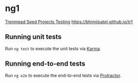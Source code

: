  
# ng1
[Trenmead Seed Projects Testing](https://bhimjipatel.github.io/tr1) https://bhimjipatel.github.io/tr1
## Running unit tests
Run `ng test` to execute the unit tests via [Karma](https://karma-runner.github.io).
## Running end-to-end tests
Run `ng e2e` to execute the end-to-end tests via [Protractor](http://www.protractortest.org/).

